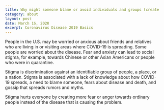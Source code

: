 ```yaml
---
title: Why might someone blame or avoid individuals and groups (create stigma) because of COVID-19?
category: about
layout: post
date: March 16, 2020
excerpt: Coronavirus Disease 2019 Basics
---
```


People in the U.S. may be worried or anxious about friends and relatives who are living in or visiting areas where COVID-19
is spreading. Some people are worried about the disease. Fear and anxiety can lead to social stigma, for example, towards
Chinese or other Asian Americans or people who were in quarantine.

Stigma is discrimination against an identifiable group of people, a place, or a nation. Stigma is associated with a lack of
knowledge about how COVID-19 spreads, a need to blame someone, fears about disease and death, and gossip that spreads rumors
and myths.

Stigma hurts everyone by creating more fear or anger towards ordinary people instead of the disease that is causing the
problem.
